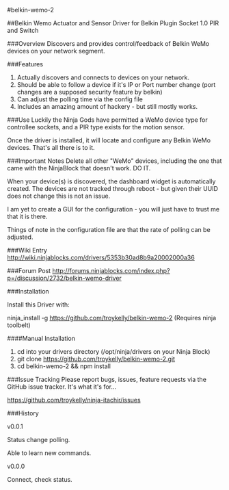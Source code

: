 #belkin-wemo-2

##Belkin Wemo Actuator and Sensor Driver
for Belkin Plugin Socket 1.0 PIR and Switch

###Overview
Discovers and provides control/feedback of Belkin WeMo devices on your network segment.

###Features
1. Actually discovers and connects to devices on your network.
2. Should be able to follow a device if it's IP or Port number change (port changes are a supposed security feature by belkin)
3. Can adjust the polling time via the config file
4. Includes an amazing amount of hackery - but still mostly works.

###Use
Luckily the Ninja Gods have permitted a WeMo device type for controllee sockets, and a PIR type exists for the motion sensor.

Once the driver is installed, it will locate and configure any Belkin WeMo devices. That's all there is to it.

###Important Notes
Delete all other "WeMo" devices, including the one that came with the NinjaBlock that doesn't work. DO IT.

When your device(s) is discovered, the dashboard widget is automatically created. The devices are not tracked through reboot - but given their UUID does not change this is not an issue.

I am yet to create a GUI for the configuration - you will just have to trust me that it is there.

Things of note in the configuration file are that the rate of polling can be adjusted.

###Wiki Entry
http://wiki.ninjablocks.com/drivers/5353b30ad8b9a20002000a36

###Forum Post
http://forums.ninjablocks.com/index.php?p=/discussion/2732/belkin-wemo-driver

###Installation

Install this Driver with:

ninja_install -g https://github.com/troykelly/belkin-wemo-2 (Requires ninja toolbelt)

####Manual Installation

1. cd into your drivers directory (/opt/ninja/drivers on your Ninja Block)
2. git clone https://github.com/troykelly/belkin-wemo-2.git
3. cd belkin-wemo-2 && npm install

###Issue Tracking
Please report bugs, issues, feature requests via the GitHub issue tracker. It's what it's for...

https://github.com/troykelly/ninja-itachir/issues

###History

v0.0.1

Status change polling.

Able to learn new commands.

v0.0.0

Connect, check status.